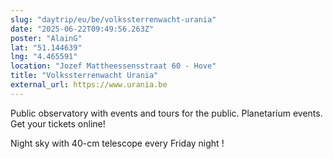 ```yaml
---
slug: "daytrip/eu/be/volkssterrenwacht-urania"
date: "2025-06-22T09:49:56.263Z"
poster: "AlainG"
lat: "51.144639"
lng: "4.465591"
location: "Jozef Mattheessensstraat 60 - Hove"
title: "Volkssterrenwacht Urania"
external_url: https://www.urania.be
---
```

Public observatory with events and tours for the public. Planetarium events. Get your tickets online! 

Night sky with 40-cm telescope every Friday night !
